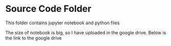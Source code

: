 # Source Code Folder

This folder contains jupyter notebook and python files

The size of notebook is big, so I have uploaded in the google drive.
Below is the link to the google drive
